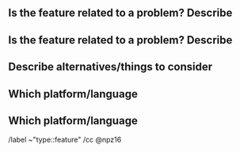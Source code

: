 ## Is the feature related to a problem? Describe



## Is the feature related to a problem? Describe



## Describe alternatives/things to consider



## Which platform/language



## Which platform/language


/label ~"type::feature"
/cc @npz16
